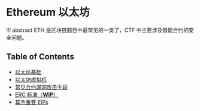 # Ethereum 以太坊

!!! abstract
    ETH 是区块链题目中最常见的一类了，CTF 中主要涉及智能合约的安全问题。

## Table of Contents
- [以太坊基础](basic)
- [以太坊虚拟机](evm)
- [常见合约漏洞攻击手段](vuln)
- [ERC 标准（**WIP**）](erc)
- [其余重要 EIPs](eip)